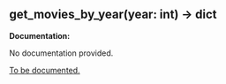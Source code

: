 <h2 id="get_movies_by_year">get_movies_by_year(year: int) -> dict</h2>

**Documentation:**

No documentation provided.

[To be documented.](https://github.com/search?q=repo:nmcassa/letterboxdpy+get_movies_by_year)
